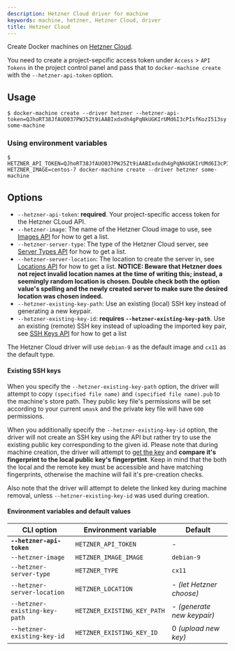 ```yaml
---
description: Hetzner Cloud driver for machine
keywords: machine, hetzner, Hetzner Cloud, driver
title: Hetzner Cloud
---
```


Create Docker machines on [Hetzner Cloud](https://docs.hetzner.cloud/).

You need to create a project-sepcific access token under `Access` > `API Tokens` in the project control panel
and pass that to `docker-machine create` with the `--hetzner-api-token` option.

## Usage

    $ docker-machine create --driver hetzner --hetzner-api-token=QJhoRT38JfAUO037PWJ5Zt9iAABIxdxdh4gPqNkUGKIrUMd6I3cPIsfKozI513sy some-machine
    
### Using environment variables

    $ HETZNER_API_TOKEN=QJhoRT38JfAUO037PWJ5Zt9iAABIxdxdh4gPqNkUGKIrUMd6I3cPIsfKozI513sy HETZNER_IMAGE=centos-7 docker-machine create --driver hetzner some-machine
    

## Options

-   `--hetzner-api-token`: **required**. Your project-specific access token for the Hetzner CLoud API.
-   `--hetzner-image`: The name of the Hetzner Cloud image to use, see [Images API](https://docs.hetzner.cloud/#resources-images-get) for how to get a list.
-   `--hetzner-server-type`: The type of the Hetzner Cloud server, see [Server Types API](https://docs.hetzner.cloud/#resources-server-types-get) for how to get a list.
-   `--hetzner-server-location`: The location to create the server in, see [Locations API](https://docs.hetzner.cloud/#resources-locations-get) for how to get a list.
**NOTICE: Beware that Hetzner does not reject invalid location names at the time of writing this; instead, a seemingly random location is chosen. Double check both the option value's
spelling and the newly created server to make sure the desired location was chosen indeed.**
-   `--hetzner-existing-key-path`: Use an existing (local) SSH key instead of generating a new keypair.
-   `--hetzner-existing-key-id`: **requires `--hetzner-existing-key-path`**. Use an existing (remote) SSH key instead of uploading the imported key pair,
    see [SSH Keys API](https://docs.hetzner.cloud/#resources-ssh-keys-get) for how to get a list

The Hetzner Cloud driver will use `debian-9` as the default image and `cx11` as the default type.

#### Existing SSH keys

When you specify the `--hetzner-existing-key-path` option, the driver will attempt to copy `(specified file name)`
and `(specified file name).pub` to the machine's store path. They public key file's permissions will be set according
to your current `umask` and the private key file will have `600` permissions.

When you additionally specify the `--hetzner-existing-key-id` option, the driver will not create an SSH key using the API
but rather try to use the existing public key corresponding to the given id. Please note that during machine creation,
the driver will attempt to [get the key](https://docs.hetzner.cloud/#resources-ssh-keys-get-1) and **compare it's
fingerprint to the local public key's fingerprtint**. Keep in mind that the both the local and the remote key must be
accessible and have matching fingerprints, otherwise the machine will fail it's pre-creation checks.

Also note that the driver will attempt to delete the linked key during machine removal, unless `--hetzner-existing-key-id`
was used during creation.

#### Environment variables and default values

| CLI option                          | Environment variable              | Default                    |
| ----------------------------------- | --------------------------------- | -------------------------- |
| **`--hetzner-api-token`**           | `HETZNER_API_TOKEN`               | -                          |
| `--hetzner-image `                  | `HETZNER_IMAGE_IMAGE`             | `debian-9`                 |
| `--hetzner-server-type`             | `HETZNER_TYPE`                    | `cx11`                     |
| `--hetzner-server-location`         | `HETZNER_LOCATION`                | - *(let Hetzner choose)*   |
| `--hetzner-existing-key-path`       | `HETZNER_EXISTING_KEY_PATH`       | - *(generate new keypair)* |
| `--hetzner-existing-key-id`         | `HETZNER_EXISTING_KEY_ID`         | 0 *(upload new key)*       |
